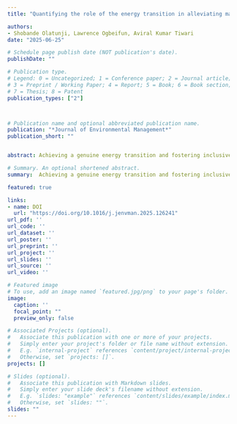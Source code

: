 ```yaml
---
title: "Quantifying the role of the energy transition in alleviating marginalisation and advancing inclusive green growth"

authors:
- Shobande Olatunji, Lawrence Ogbeifun, Aviral Kumar Tiwari
date: "2025-06-25"

# Schedule page publish date (NOT publication's date).
publishDate: ""

# Publication type.
# Legend: 0 = Uncategorized; 1 = Conference paper; 2 = Journal article;
# 3 = Preprint / Working Paper; 4 = Report; 5 = Book; 6 = Book section;
# 7 = Thesis; 8 = Patent
publication_types: ["2"]



# Publication name and optional abbreviated publication name.
publication: "*Journal of Environmental Management*"
publication_short: ""


abstract: Achieving a genuine energy transition and fostering inclusive green growth requires addressing the marginalisation of workers. Failing to do so is an ethical failure and a significant barrier to realising a just and sustainable future. The path to sustainable development and a green economy cannot be built on the exploitation or exclusion of those whose livelihoods are directly affected by these transformations. Genuine progress cannot be claimed if large segments of society are left to absorb the economic and social costs of decarbonisation. Sustainable development must be inclusive, ensuring that the benefits of the green transition are shared equitably, with no one left behind in pursuing both environmental and economic goals. This paper examines the role of the energy transition in mitigating labour marginalisation and promoting inclusive green growth, with a particular focus on developed countries. Our empirical strategy combines time series analysis with dynamic econometrics to explore the relationships between these variables. The findings indicate that the energy transition is a positive and statistically significant predictor of inclusive green growth. Conversely, labour marginalisation emerges as a significant negative predictor, impeding inclusive green growth. Policymakers should prioritise creating accessible, well-paid green jobs in renewable energy and environmental conservation, while also addressing job losses in the informal sector through the integration of inclusive green growth strategies. Implementing comprehensive social protection measures for workers displaced by the green transition is essential, ensuring their economic security during this transformation. Furthermore, strengthening institutional frameworks is essential for driving sustainable development and ensuring the green transition is inclusive and equitable and effectively promotes environmental quality.

# Summary. An optional shortened abstract.
summary:  Achieving a genuine energy transition and fostering inclusive green growth requires addressing the marginalisation of workers. Failing to do so is an ethical failure and a significant barrier to realising a just and sustainable future. The path to sustainable development and a green economy cannot be built on the exploitation or exclusion of those whose livelihoods are directly affected by these transformations. Genuine progress cannot be claimed if large segments of society are left to absorb the economic and social costs of decarbonisation. Sustainable development must be inclusive, ensuring that the benefits of the green transition are shared equitably, with no one left behind in pursuing both environmental and economic goals. This paper examines the role of the energy transition in mitigating labour marginalisation and promoting inclusive green growth, with a particular focus on developed countries. Our empirical strategy combines time series analysis with dynamic econometrics to explore the relationships between these variables. The findings indicate that the energy transition is a positive and statistically significant predictor of inclusive green growth. Conversely, labour marginalisation emerges as a significant negative predictor, impeding inclusive green growth. Policymakers should prioritise creating accessible, well-paid green jobs in renewable energy and environmental conservation, while also addressing job losses in the informal sector through the integration of inclusive green growth strategies. Implementing comprehensive social protection measures for workers displaced by the green transition is essential, ensuring their economic security during this transformation. Furthermore, strengthening institutional frameworks is essential for driving sustainable development and ensuring the green transition is inclusive and equitable and effectively promotes environmental quality.

featured: true

links:
- name: DOI
  url: "https://doi.org/10.1016/j.jenvman.2025.126241"
url_pdf: ''
url_code: ''
url_dataset: ''
url_poster: ''
url_preprint: ''
url_project: ''
url_slides: ''
url_source: ''
url_video: ''

# Featured image
# To use, add an image named `featured.jpg/png` to your page's folder. 
image:
  caption: ''
  focal_point: ""
  preview_only: false

# Associated Projects (optional).
#   Associate this publication with one or more of your projects.
#   Simply enter your project's folder or file name without extension.
#   E.g. `internal-project` references `content/project/internal-project/index.md`.
#   Otherwise, set `projects: []`.
projects: []

# Slides (optional).
#   Associate this publication with Markdown slides.
#   Simply enter your slide deck's filename without extension.
#   E.g. `slides: "example"` references `content/slides/example/index.md`.
#   Otherwise, set `slides: ""`.
slides: ""
---
```

